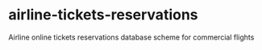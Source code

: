 # airline-tickets-reservations
Airline online tickets reservations database scheme for commercial flights
